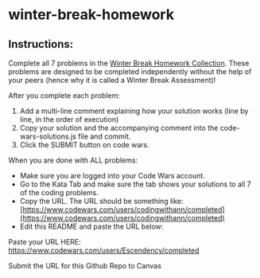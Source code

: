 # winter-break-homework

## Instructions:

Complete all 7 problems in the [Winter Break Homework Collection](https://www.codewars.com/collections/winter-break-homework). These problems are designed to be completed independently without the help of your peers (hence why it is called a Winter Break Assessment)! 

After you complete each problem:

1. Add a multi-line comment explaining how your solution works (line by line, in the order of execution)
2. Copy your solution and the accompanying comment into the code-wars-solutions.js file and commit.
3. Click the SUBMIT button on code wars.

When you are done with ALL problems:

* Make sure you are logged into your Code Wars account. 
* Go to the Kata Tab and make sure the tab shows your solutions to all 7 of the coding problems. 
* Copy the URL. The URL should be something like: [https://www.codewars.com/users/codingwithann/completed](https://www.codewars.com/users/codingwithann/completed)
* Edit this README and paste the URL below:

Paste your URL HERE: https://www.codewars.com/users/Escendency/completed

Submit the URL for this Github Repo to Canvas
